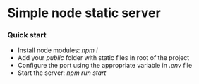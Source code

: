 # Simple node static server
### Quick start
- Install node modules: _npm i_
- Add your _public_ folder with static files in root of the project
- Configure the port using the appropriate variable in _.env_ file
- Start the server: _npm run start_
